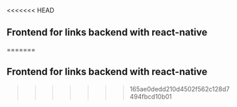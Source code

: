 <<<<<<< HEAD
## Frontend for links backend with react-native
=======
## Frontend for links backend with react-native
>>>>>>> 165ae0dedd210d4502f562c128d7494fbcd10b01

